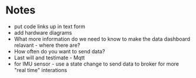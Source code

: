 # Notes
- put code links up in text form
- add hardware diagrams
- What more information do we need to know to make the data dashboard relavant - where there are?
- How often do you want to send data?
- Last will and testimate - Mqtt
- for IMU sensor - use a state change to send data to broker for more "real time" interations

